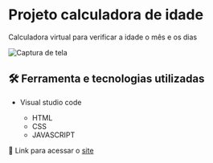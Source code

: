 # Projeto calculadora de idade

Calculadora virtual para verificar a idade o mês e os dias

![Captura de tela](https://github.com/JoaoVitor2004/calculadora-de-idade/assets/143558833/67641c8c-2b2c-4964-9b56-da903bc5837a)

## 🛠 Ferramenta e tecnologias utilizadas

- Visual studio code
  
  - HTML
  - CSS
  - JAVASCRIPT

<p>🔗 Link para acessar o <a href="https://joaovitor2004.github.io/calculadora-de-idade/">site</a></p>
